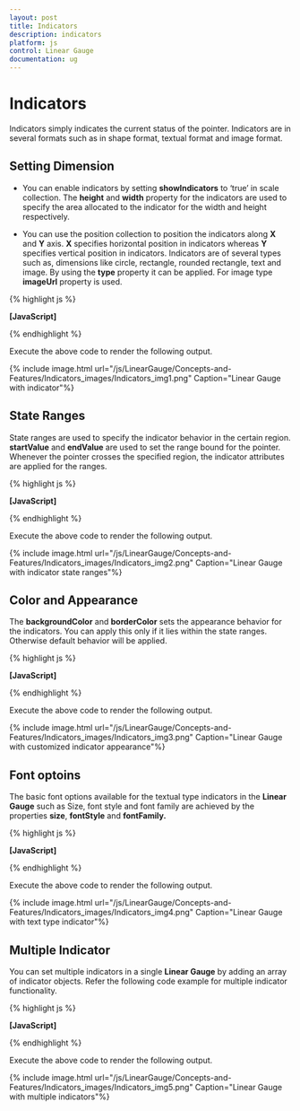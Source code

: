 ```yaml
---
layout: post
title: Indicators
description: indicators
platform: js
control: Linear Gauge
documentation: ug
---
```


# Indicators

Indicators simply indicates the current status of the pointer. Indicators are in several formats such as in shape format, textual format and image format.

## Setting Dimension

* You can enable indicators by setting **showIndicators** to ‘true’ in scale collection. The **height** and **width** property for the indicators are used to specify the area allocated to the indicator for the width and height respectively. 

* You can use the position collection to position the indicators along **X** and **Y** axis. **X** specifies horizontal position in indicators whereas **Y** specifies vertical position in indicators. Indicators are of several types such as, dimensions like circle, rectangle, rounded rectangle, text and image. By using the **type** property it can be applied. For image type **imageUrl** property is used.



{% highlight js %}

**[JavaScript]**
<div id="LinearGauge1"></div>
<script type="text/javascript">
$(function () {

// For Linear Gauge rendering
$("#LinearGauge1").ejLinearGauge({
enableAnimation: false,
//Adding frame object
frame: { backgroundImageUrl: "../images/gauge/Gauge_linear_light.png" },
value: 78,

//Adding scale collection
scales: [{width:0,
border: { color: "transparent", width: 0 },
minimum: 0,
maximum: 300,
minorIntervalValue: 5,
majorIntervalValue: 30,
showBarPointers: false,
showIndicators:true,

//Adding marker pointer collection
markerPointers: [{
width: 10, length: 10,
backgroundColor: "Grey", distanceFromScale: 12
}],

//Adding ticks collection
ticks: [{
type: "majorinterval", width: 2,
color: "#8c8c8c", distanceFromScale: { x: 7, y: 0 }
},
{
type: "minorinterval", width: 1, height: 6,
color: "#8c8c8c", distanceFromScale: { x: 7, y: 0 }
}],
//Adding indicator collection
indicators: [{
**height: 10,**
**width: 10,**
**type: "circle",**
**position: {x:50,y:100}**
}]
}]
});
});

</script>


{% endhighlight %}



Execute the above code to render the following output.

{% include image.html url="/js/LinearGauge/Concepts-and-Features/Indicators_images/Indicators_img1.png" Caption="Linear Gauge with indicator"%}

## State Ranges

State ranges are used to specify the indicator behavior in the certain region. **startValue** and **endValue** are used to set the range bound for the pointer. Whenever the pointer crosses the specified region, the indicator attributes are applied for the ranges.



{% highlight js %}

**[JavaScript]**
<div id="LinearGauge1"></div>
<script type="text/javascript">
$(function () {
$("#LinearGauge1").ejLinearGauge({
enableAnimation: false,readOnly:false,
//Adding frame object
frame: { backgroundImageUrl: "../images/gauge/Gauge_linear_light.png" },
value: 78,

//Adding scale object
scales: [{width:0,
border: { color: "transparent", width: 0 },
minimum: 0,
maximum: 300,
minorIntervalValue: 5,
majorIntervalValue: 30,
showRanges:true,
showBarPointers: false,
showIndicators:true,

//Adding marker pointer collection
markerPointers: [{
width: 10, length: 10, backgroundColor: "Grey",
distanceFromScale: 12
}],

//Adding tick collection
ticks: [{
type: "majorinterval", width: 2,
color: "#8c8c8c", distanceFromScale: { x: 7, y: 0 }
},
{
type: "minorinterval", width: 1, height: 6,
color: "#8c8c8c", distanceFromScale: { x: 7, y: 0 }
}],

//Adding range collection
ranges: [
{ startWidth: 5, endWidth: 5 ,startValue: 0, endValue: 200,
backgroundColor: "#94C361", border: { color: "#94C361", width: 1
} },
{ startWidth: 5, endWidth: 5, startValue: 200, endValue: 250,
backgroundColor: "#F9CF67", border: { color: "#F9CF67", width: 1
} },
{ startWidth: 5, endWidth: 5, startValue: 250, endValue: 300,
backgroundColor: "#F89B83", border: { color: "#F89B83", width: 1
} }
],

//Adding indicator collection
indicators: [
{
height: 10, width: 10, type: "circle", position: { x: 50, y: 100 },

//Adding State ranges collection
stateRanges: [
{ backgroundColor: "#02A258", endValue: 200,
startValue: 0, borderColor: "#02A258" },
{ backgroundColor: "Grey", endValue: 300,
startValue: 200, borderColor: "Grey" }
]
}]
}]
});

});

</script>


{% endhighlight %}



Execute the above code to render the following output.

{% include image.html url="/js/LinearGauge/Concepts-and-Features/Indicators_images/Indicators_img2.png" Caption="Linear Gauge with indicator state ranges"%}

## Color and Appearance

The **backgroundColor** and **borderColor** sets the appearance behavior for the indicators. You can apply this only if it lies within the state ranges. Otherwise default behavior will be applied.


{% highlight js %}

**[JavaScript]**
<div id="LinearGauge1"></div>
<script type="text/javascript">
$(function () {

// For Linear Gauge rendering
$("#LinearGauge1").ejLinearGauge({
enableAnimation: false,
//Adding frame object
frame: { backgroundImageUrl: "../images/gauge/Gauge_linear_light.png" },
value: 78,

//Adding scale object
scales: [{width:0,
border: { color: "transparent", width: 0 },
minimum: 0,
maximum: 300,
minorIntervalValue: 5,
majorIntervalValue: 30,
showBarPointers: false,
showIndicators:true,

//Adding marker pointer collection
markerPointers: [{
width: 10, length: 10,
backgroundColor: "Grey", distanceFromScale: 12
}],

//Adding ticks collection
ticks: [{
type: "majorinterval", width: 2,
color: "#8c8c8c", distanceFromScale: { x: 7, y: 0 }
},
{
type: "minorinterval", width: 1, height: 6,
color: "#8c8c8c", distanceFromScale: { x: 7, y: 0 }
}],

//Adding indicator collection
indicators: [{
height: 10, width: 10, type: "circle", position: { x: 50, y: 100 },
stateRanges: [{ **backgroundColor: "#91B64E",** endValue: 300,
startValue: 0, **borderColor: "#91B64E"**
}]
}]
}]
});
});

</script>


{% endhighlight %}



Execute the above code to render the following output.

{% include image.html url="/js/LinearGauge/Concepts-and-Features/Indicators_images/Indicators_img3.png" Caption="Linear Gauge with customized indicator appearance"%}

## Font optoins

The basic font options available for the textual type indicators in the **Linear Gauge** such as Size, font style and font family are achieved by the properties **size**, **fontStyle** and **fontFamily.**

{% highlight js %}

**[JavaScript]**
<div id="LinearGauge1"></div>
<script type="text/javascript">
$(function () {

// For Linear Gauge rendering
$("#LinearGauge1").ejLinearGauge({
enableAnimation: false,readOnly:false,
//Adding frame object
frame: { backgroundImageUrl: "../images/gauge/Gauge_linear_light.png" },
value: 78,

//Adding scale collection
scales: [{width:0,
border: { color: "transparent", width: 0 },
minimum: 0,
maximum: 300,
minorIntervalValue: 5,
majorIntervalValue: 30,
showRanges:true,
showBarPointers: false,
showIndicators:true,

//Adding marker pointer collection
markerPointers: [{
width: 10, length: 10,
backgroundColor: "Grey", distanceFromScale: 12
}],

//Adding tick collection
ticks: [{
type: "majorinterval", width: 2,
color: "#8c8c8c", distanceFromScale: { x: 7, y: 0 }
},
{
type: "minorinterval", width: 1, height: 6,
color: "#8c8c8c", distanceFromScale: { x: 7, y: 0 }
}],

//Adding range collection
ranges: [
{ startWidth: 5, endWidth: 5 ,startValue: 0, endValue: 200,
backgroundColor: "#94C361", border: { color: "#94C361", width: 1
} },
{ startWidth: 5, endWidth: 5, startValue: 200, endValue: 250,
backgroundColor: "#F9CF67", border: { color: "#F9CF67", width: 1
} },
{ startWidth: 5, endWidth: 5, startValue: 250, endValue: 300,
backgroundColor: "#F89B83", border: { color: "#F89B83", width: 1
} }
],

//Adding indicator collection
indicators: [
{
type: "text", textLocation: { x: 50, y: 100 },
//Adding font option
**font: { size: "12px", fontFamily: "Arial", fontType: "Bold" },**

//Adding state ranges collection
stateRanges: [{ startValue: 0, endValue: 200,
text: "Safe", textColor: "#94C361" },
{ startValue: 200, endValue: 250,
text: "Caution", textColor: "#F9CF67" },
{ startValue: 250, endValue: 300,
text: "Danger", textColor: "#F89B83" }
]
}]
}]
});

});

</script>


{% endhighlight %}



Execute the above code to render the following output.

{% include image.html url="/js/LinearGauge/Concepts-and-Features/Indicators_images/Indicators_img4.png" Caption="Linear Gauge with text type indicator"%}

## Multiple Indicator

You can set multiple indicators in a single **Linear Gauge** by adding an array of indicator objects. Refer the following code example for multiple indicator functionality.

{% highlight js %}

**[JavaScript]**
<div id="LinearGauge1"></div>
<script type="text/javascript">
$(function () {

// For Linear Gauge rendering
$("#LinearGauge1").ejLinearGauge({
enableAnimation: false,readOnly:false,
//Adding frame object
frame: { backgroundImageUrl: "../images/gauge/Gauge_linear_light.png" },
value: 78,

//Adding scale collection
scales: [{width:0,
border: { color: "transparent", width: 0 },
minimum: 0,
maximum: 300,
minorIntervalValue: 5,
majorIntervalValue: 30,
showRanges:true,
showBarPointers: false,
showIndicators:true,

//Adding marker pointer collection
markerPointers: [{
width: 10, length: 10, backgroundColor: "Grey",
distanceFromScale: 12
}],

//Adding ticks collection
ticks: [{
type: "majorinterval", width: 2,
color: "#8c8c8c", distanceFromScale: { x: 7, y: 0 }
},
{
type: "minorinterval", width: 1, height: 6,
color: "#8c8c8c", distanceFromScale: { x: 7, y: 0 }
}],

//Adding ranges collection
ranges: [
{ startWidth: 5, endWidth: 5 ,startValue: 0, endValue: 200,
backgroundColor: "#94C361", border: { color: "#94C361", width: 1
} },
{ startWidth: 5, endWidth: 5, startValue: 200, endValue: 250,
backgroundColor: "#F9CF67", border: { color: "#F9CF67", width: 1
} },
{ startWidth: 5, endWidth: 5, startValue: 250, endValue: 300,
backgroundColor: "#F89B83", border: { color: "#F89B83", width: 1
} }
],

//Adding indicator collection
indicators: [
//Adding indicator 1
{
height: 10, width: 10, type: "circle", position: { x: 30, y: 100 },
//Adding state ranges collection
stateRanges: [{ backgroundColor: "#02A258", endValue: 200,
startValue: 0, borderColor: "#02A258" },
{ backgroundColor: "Grey", endValue: 300,
startValue: 200, borderColor: "Grey"
}]
},
//Adding indicator 2
{
height: 10, width: 10, type: "circle", position: { x: 70, y: 100 },
stateRanges: [{ backgroundColor: "Grey", endValue: 200,
startValue: 0, borderColor: "Grey" },
{ backgroundColor: "Red", endValue: 300,
startValue: 200, borderColor: "Red"
}]
}]
}]
});
});

</script>


{% endhighlight %}



Execute the above code to render the following output.



{% include image.html url="/js/LinearGauge/Concepts-and-Features/Indicators_images/Indicators_img5.png" Caption="Linear Gauge with multiple indicators"%}

